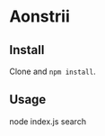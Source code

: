 # Aonstrii

## Install

Clone and `npm install`.

## Usage

  node index.js search <termType> <termTerm>
